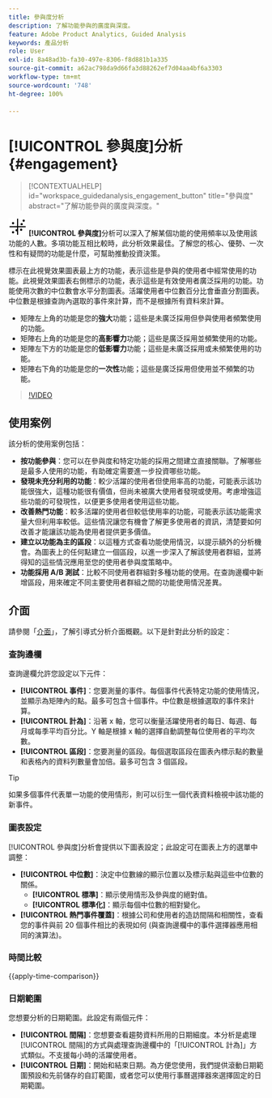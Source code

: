 ```yaml
---
title: 參與度分析
description: 了解功能參與的廣度與深度。
feature: Adobe Product Analytics, Guided Analysis
keywords: 產品分析
role: User
exl-id: 8a48ad3b-fa30-497e-8306-f8d881b1a335
source-git-commit: a62ac798da9d66fa3d88262ef7d04aa4bf6a3303
workflow-type: tm+mt
source-wordcount: '748'
ht-degree: 100%

---
```


# [!UICONTROL 參與度]分析 {#engagement}

<!-- markdownlint-disable MD034 -->

>[!CONTEXTUALHELP]
>id="workspace_guidedanalysis_engagement_button"
>title="參與度"
>abstract="了解功能參與的廣度與深度。"

<!-- markdownlint-enable MD034 -->


![EngagementGraph ](/help/assets/icons/EngagementGraph.svg)  **[!UICONTROL 參與度]**&#x200B;分析可以深入了解某個功能的使用頻率以及使用該功能的人數。多項功能互相比較時，此分析效果最佳。了解您的核心、優勢、一次性和有疑問的功能是什麼，可幫助推動投資決策。

標示在此視覺效果圖表最上方的功能，表示這些是參與的使用者中經常使用的功能。此視覺效果圖表右側標示的功能，表示這些是有效使用者廣泛採用的功能。功能使用次數的中位數會水平分割圖表。活躍使用者中位數百分比會垂直分割圖表。中位數是根據查詢內選取的事件來計算，而不是根據所有資料來計算。

* 矩陣左上角的功能是您的&#x200B;**強大**&#x200B;功能；這些是未廣泛採用但參與使用者頻繁使用的功能。
* 矩陣右上角的功能是您的&#x200B;**高影響力**&#x200B;功能；這些是廣泛採用並頻繁使用的功能。
* 矩陣左下方的功能是您的&#x200B;**低影響力**&#x200B;功能；這些是未廣泛採用或未頻繁使用的功能。
* 矩陣右下角的功能是您的&#x200B;**一次性**&#x200B;功能；這些是廣泛採用但使用並不頻繁的功能。

>[!VIDEO](https://video.tv.adobe.com/v/3447478?captions=chi_hant)


## 使用案例

該分析的使用案例包括：

* **按功能參與**：您可以在參與度和特定功能的採用之間建立直接關聯。了解哪些是最多人使用的功能，有助確定需要進一步投資哪些功能。
* **發現未充分利用的功能**：較少活躍的使用者但使用率高的功能，可能表示該功能很強大，這種功能很有價值，但尚未被廣大使用者發現或使用。考慮增強這些功能的可發現性，以便更多使用者使用這些功能。
* **改善熱門功能**：較多活躍的使用者但較低使用率的功能，可能表示該功能需求量大但利用率較低。這些情況讓您有機會了解更多使用者的資訊，清楚要如何改善才能讓該功能為使用者提供更多價值。
* **建立以功能為主的區段**：以這種方式查看功能使用情況，以提示額外的分析機會。為圖表上的任何點建立一個區段，以進一步深入了解該使用者群組，並將得知的這些情況應用至您的使用者參與度策略中。
* **功能採用 A/B 測試**：比較不同使用者群組對多種功能的使用。在查詢邊欄中新增區段，用來確定不同主要使用者群組之間的功能使用情況差異。

## 介面

請參閱「[介面](../overview.md#interface)」，了解引導式分析介面概觀。以下是針對此分析的設定：

### 查詢邊欄

查詢邊欄允許您設定以下元件：

* **[!UICONTROL 事件]**：您要測量的事件。每個事件代表特定功能的使用情況，並顯示為矩陣內的點。最多可包含十個事件。中位數是根據選取的事件來計算。
* **[!UICONTROL 計為]**：沿著 x 軸，您可以衡量活躍使用者的每日、每週、每月或每季平均百分比。Y 軸是根據 x 軸的選擇自動調整每位使用者的平均次數。
* **[!UICONTROL 區段]**：您要測量的區段。每個選取區段在圖表內標示點的數量和表格內的資料列數量會加倍。最多可包含 3 個區段。

>[!TIP]
>
>如果多個事件代表單一功能的使用情形，則可以衍生一個代表資料檢視中該功能的新事件。

### 圖表設定

[!UICONTROL 參與度]分析會提供以下圖表設定；此設定可在圖表上方的選單中調整：

* **[!UICONTROL 中位數]**：決定中位數線的顯示位置以及標示點與這些中位數的關係。
   * **[!UICONTROL 標準]**：顯示使用情形及參與度的絕對值。
   * **[!UICONTROL 標準化]**：顯示每個中位數的相對變化。
* **[!UICONTROL 熱門事件覆蓋]**：根據公司和使用者的造訪間隔和相關性，查看您的事件與前 20 個事件相比的表現如何 (與查詢邊欄中的事件選擇器應用相同的演算法)。

### 時間比較

{{apply-time-comparison}}

### 日期範圍

您想要分析的日期範圍。此設定有兩個元件：

* **[!UICONTROL 間隔]**：您想要查看趨勢資料所用的日期細度。本分析是處理[!UICONTROL 間隔]的方式與處理查詢邊欄中的「[!UICONTROL 計為]」方式類似。不支援每小時的活躍使用者。
* **[!UICONTROL 日期]**：開始和結束日期。為方便您使用，我們提供滾動日期範圍預設和先前儲存的自訂範圍，或者您可以使用行事曆選擇器來選擇固定的日期範圍。

<!--
## Example

See below for an example of the analysis.

![Enagement compare](../assets/engagement-compare.png)
-->
